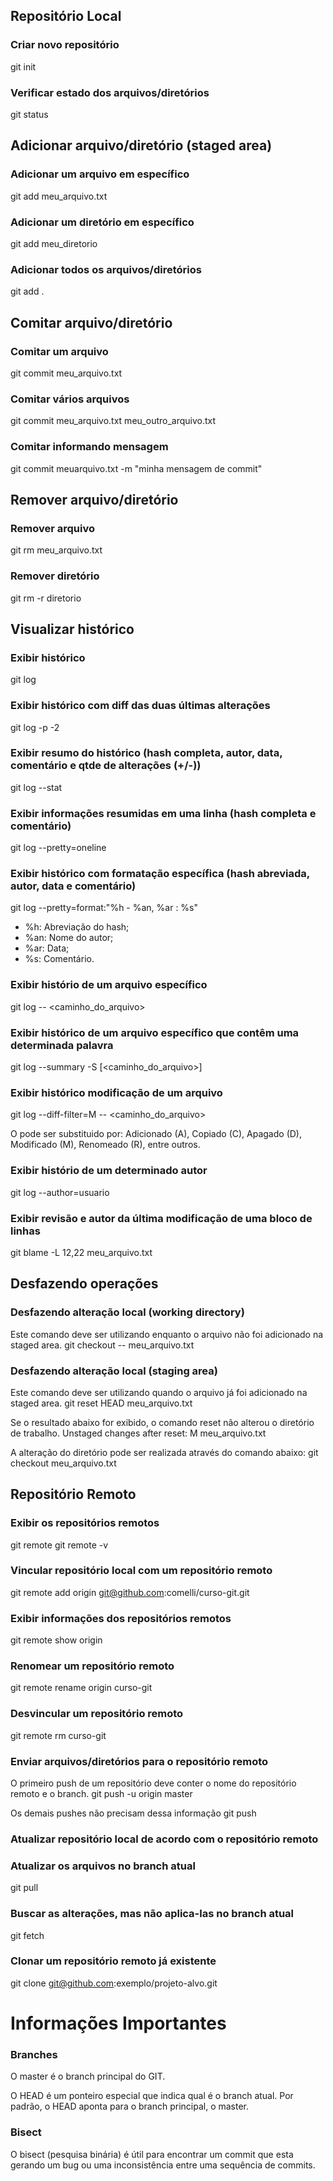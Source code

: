 ## Repositório Local

### Criar novo repositório
git init

### Verificar estado dos arquivos/diretórios
git status

## Adicionar arquivo/diretório (staged area)

### Adicionar um arquivo em específico
git add meu_arquivo.txt

### Adicionar um diretório em específico
git add meu_diretorio

### Adicionar todos os arquivos/diretórios
git add .

## Comitar arquivo/diretório

### Comitar um arquivo
git commit meu_arquivo.txt

### Comitar vários arquivos
git commit meu_arquivo.txt meu_outro_arquivo.txt

### Comitar informando mensagem
git commit meuarquivo.txt -m "minha mensagem de commit"

## Remover arquivo/diretório

### Remover arquivo
git rm meu_arquivo.txt

### Remover diretório
git rm -r diretorio

## Visualizar histórico

### Exibir histórico
git log

### Exibir histórico com diff das duas últimas alterações
git log -p -2

### Exibir resumo do histórico (hash completa, autor, data, comentário e qtde de alterações (+/-))
git log --stat

### Exibir informações resumidas em uma linha (hash completa e comentário)
git log --pretty=oneline

### Exibir histórico com formatação específica (hash abreviada, autor, data e comentário)
git log --pretty=format:"%h - %an, %ar : %s"

 - %h: Abreviação do hash;
 - %an: Nome do autor;
 - %ar: Data;
 - %s: Comentário.

### Exibir histório de um arquivo específico
git log -- <caminho_do_arquivo>

### Exibir histórico de um arquivo específico que contêm uma determinada palavra
git log --summary -S<palavra> [<caminho_do_arquivo>]

### Exibir histórico modificação de um arquivo
git log --diff-filter=M -- <caminho_do_arquivo>

O pode ser substituido por: Adicionado (A), Copiado (C), Apagado (D), Modificado (M), Renomeado (R), entre outros.

### Exibir histório de um determinado autor
git log --author=usuario

### Exibir revisão e autor da última modificação de uma bloco de linhas
git blame -L 12,22 meu_arquivo.txt 

## Desfazendo operações

### Desfazendo alteração local (working directory)
Este comando deve ser utilizando enquanto o arquivo não foi adicionado na staged area.
git checkout -- meu_arquivo.txt

### Desfazendo alteração local (staging area)
Este comando deve ser utilizando quando o arquivo já foi adicionado na staged area.
git reset HEAD meu_arquivo.txt

Se o resultado abaixo for exibido, o comando reset não alterou o diretório de trabalho.
Unstaged changes after reset:
M	meu_arquivo.txt

A alteração do diretório pode ser realizada através do comando abaixo:
git checkout meu_arquivo.txt

## Repositório Remoto

### Exibir os repositórios remotos
git remote
git remote -v

### Vincular repositório local com um repositório remoto
git remote add origin git@github.com:comelli/curso-git.git

### Exibir informações dos repositórios remotos
git remote show origin

### Renomear um repositório remoto
git remote rename origin curso-git

### Desvincular um repositório remoto
git remote rm curso-git

### Enviar arquivos/diretórios para o repositório remoto
O primeiro push de um repositório deve conter o nome do repositório remoto e o branch.
git push -u origin master

Os demais pushes não precisam dessa informação
git push

### Atualizar repositório local de acordo com o repositório remoto
### Atualizar os arquivos no branch atual
git pull

### Buscar as alterações, mas não aplica-las no branch atual
git fetch

### Clonar um repositório remoto já existente
git clone git@github.com:exemplo/projeto-alvo.git

# Informações Importantes

### Branches
O master é o branch principal do GIT.

O HEAD é um ponteiro especial que indica qual é o branch atual. Por padrão, o HEAD aponta para o branch principal, o master.

### Bisect
O bisect (pesquisa binária) é útil para encontrar um commit que esta gerando um bug ou uma inconsistência entre uma sequência de commits.